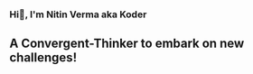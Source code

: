 ###                                          Hi👋, I'm Nitin Verma aka Koder


##                                  A Convergent-Thinker to embark on new challenges!


<!--
**AmKoder/AmKoder** is a ✨ _special_ ✨ repository because its `README.md` (this file) appears on your GitHub profile.

Here are some ideas to get you started:

- 🔭 I’m currently working on Bharat Intern
- 🌱 I’m currently learning DSA With Python
- 👯 I’m looking to collaborate on Development Projects
- 🤔 I’m looking for help with ...
- 💬 Ask me about ...
- 📫 How to reach me: ...
- 😄 Pronouns: ...
- ⚡ Fun fact: ...
-->
